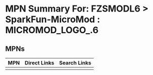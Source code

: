 



# MPN Summary For: FZSMODL6 > SparkFun-MicroMod : MICROMOD_LOGO_.6

## MPNs
  

|MPN|Direct Links|Search Links|
| :--- | :--- | :--- |
||||
